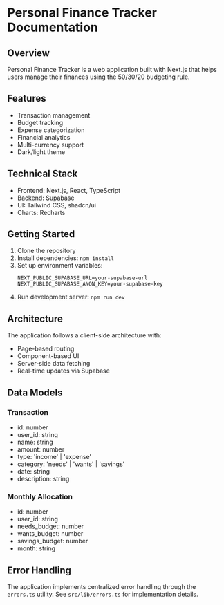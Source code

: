 # Personal Finance Tracker Documentation

## Overview
Personal Finance Tracker is a web application built with Next.js that helps users manage their finances using the 50/30/20 budgeting rule.

## Features
- Transaction management
- Budget tracking
- Expense categorization
- Financial analytics
- Multi-currency support
- Dark/light theme

## Technical Stack
- Frontend: Next.js, React, TypeScript
- Backend: Supabase
- UI: Tailwind CSS, shadcn/ui
- Charts: Recharts

## Getting Started
1. Clone the repository
2. Install dependencies: `npm install`
3. Set up environment variables:
   ```
   NEXT_PUBLIC_SUPABASE_URL=your-supabase-url
   NEXT_PUBLIC_SUPABASE_ANON_KEY=your-supabase-key
   ```
4. Run development server: `npm run dev`

## Architecture
The application follows a client-side architecture with:
- Page-based routing
- Component-based UI
- Server-side data fetching
- Real-time updates via Supabase

## Data Models
### Transaction
- id: number
- user_id: string
- name: string
- amount: number
- type: 'income' | 'expense'
- category: 'needs' | 'wants' | 'savings'
- date: string
- description: string

### Monthly Allocation
- id: number
- user_id: string
- needs_budget: number
- wants_budget: number
- savings_budget: number
- month: string

## Error Handling
The application implements centralized error handling through the `errors.ts` utility.
See `src/lib/errors.ts` for implementation details.
